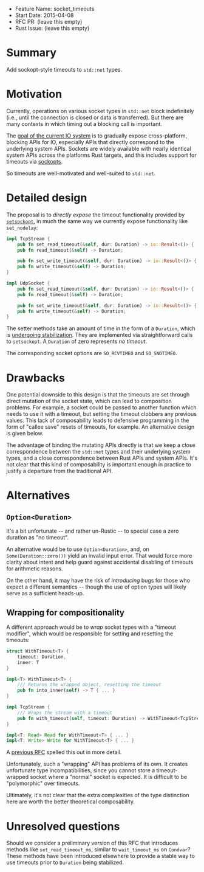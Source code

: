 - Feature Name: socket_timeouts
- Start Date: 2015-04-08
- RFC PR: (leave this empty)
- Rust Issue: (leave this empty)

# Summary

Add sockopt-style timeouts to `std::net` types.

# Motivation

Currently, operations on various socket types in `std::net` block
indefinitely (i.e., until the connection is closed or data is
transferred). But there are many contexts in which timing out a
blocking call is important.

The [goal of the current IO system][io-reform] is to gradually expose
cross-platform, blocking APIs for IO, especially APIs that directly
correspond to the underlying system APIs. Sockets are widely available
with nearly identical system APIs across the platforms Rust targets,
and this includes support for timeouts via [sockopts][sockopt].

So timeouts are well-motivated and well-suited to `std::net`.

# Detailed design

The proposal is to *directly expose* the timeout functionality
provided by [`setsockopt`][sockopt], in much the same way we currently
expose functionality like `set_nodelay`:

```rust
impl TcpStream {
    pub fn set_read_timeout(&self, dur: Duration) -> io::Result<()> { ... }
    pub fn read_timeout(&self) -> Duration;

    pub fn set_write_timeout(&self, dur: Duration) -> io::Result<()> { ... }
    pub fn write_timeout(&self) -> Duration;
}

impl UdpSocket {
    pub fn set_read_timeout(&self, dur: Duration) -> io::Result<()> { ... }
    pub fn read_timeout(&self) -> Duration;

    pub fn set_write_timeout(&self, dur: Duration) -> io::Result<()> { ... }
    pub fn write_timeout(&self) -> Duration;
}
```

The setter methods take an amount of time in the form of a `Duration`,
which is [undergoing stabilization][duration-reform]. They are
implemented via straightforward calls to `setsockopt`. A `Duration` of
zero represents *no timeout*.

The corresponding socket options are `SO_RCVTIMEO` and `SO_SNDTIMEO`.

# Drawbacks

One potential downside to this design is that the timeouts are set
through direct mutation of the socket state, which can lead to
composition problems. For example, a socket could be passed to another
function which needs to use it with a timeout, but setting the timeout
clobbers any previous values. This lack of composability leads to
defensive programming in the form of "callee save" resets of timeouts,
for example. An alternative design is given below.

The advantage of binding the mutating APIs directly is that we keep a
close correspondence between the `std::net` types and their underlying
system types, and a close correspondence between Rust APIs and system
APIs. It's not clear that this kind of composability is important
enough in practice to justify a departure from the traditional API.

# Alternatives

## `Option<Duration>`

It's a bit unfortunate -- and rather un-Rustic -- to special case a
zero duration as "no timeout".

An alternative would be to use `Option<Duration>`, and, on
`Some(Duration::zero())` yield an invalid input error. That would
force more clarity about intent and help guard against accidental
disabling of timeouts for arithmetic reasons.

On the other hand, it may have the risk of *introducing* bugs for
those who expect a different semantics -- though the use of option
types will likely serve as a sufficient heads-up.

## Wrapping for compositionality

A different approach would be to *wrap* socket types with a "timeout
modifier", which would be responsible for setting and resetting the
timeouts:

```rust
struct WithTimeout<T> {
    timeout: Duration,
    inner: T
}

impl<T> WithTimeout<T> {
    /// Returns the wrapped object, resetting the timeout
    pub fn into_inner(self) -> T { ... }
}

impl TcpStream {
    /// Wraps the stream with a timeout
    pub fn with_timeout(self, timeout: Duration) -> WithTimeout<TcpStream> { ... }
}

impl<T: Read> Read for WithTimeout<T> { ... }
impl<T: Write> Write for WithTimeout<T> { ... }
```

A [previous RFC][deadlines] spelled this out in more detail.

Unfortunately, such a "wrapping" API has problems of its own. It
creates unfortunate type incompatibilities, since you cannot store a
timeout-wrapped socket where a "normal" socket is expected.  It is
difficult to be "polymorphic" over timeouts.

Ultimately, it's not clear that the extra complexities of the type
distinction here are worth the better theoretical composability.

# Unresolved questions

Should we consider a preliminary version of this RFC that introduces
methods like `set_read_timeout_ms`, similar to `wait_timeout_ms` on
`Condvar`? These methods have been introduced elsewhere to provide a
stable way to use timeouts prior to `Duration` being stabilized.

[io-reform]: https://github.com/rust-lang/rfcs/blob/master/text/0517-io-os-reform.md
[sockopt]: http://pubs.opengroup.org/onlinepubs/009695399/functions/setsockopt.html
[duration-reform]: https://github.com/rust-lang/rfcs/pull/1040
[deadlines]: https://github.com/rust-lang/rfcs/pull/577/
